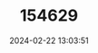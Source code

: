 ---
title: "154629"
category: "Siokunichthys nigrolineatus"
draft: false
date: 2024-02-22 13:03:51
languages:
  Philippine (Other): ["Dagum-dagum"]
  English: ["Mushroom-coral Pipefish"]
---